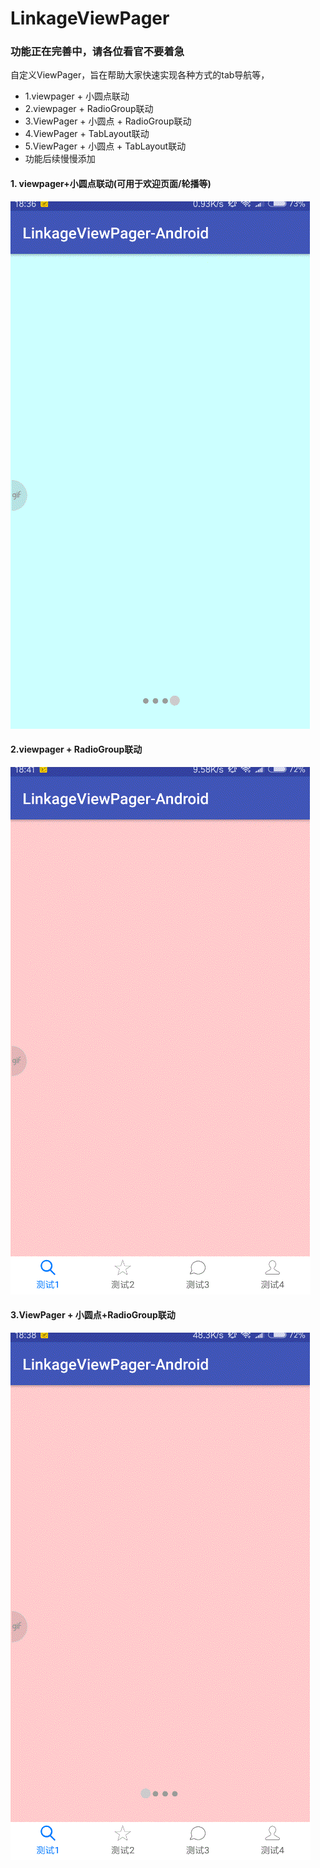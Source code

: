 # LinkageViewPager
### 功能正在完善中，请各位看官不要着急

自定义ViewPager，旨在帮助大家快速实现各种方式的tab导航等，
- 1.viewpager + 小圆点联动
- 2.viewpager + RadioGroup联动
- 3.ViewPager + 小圆点 + RadioGroup联动
- 4.ViewPager + TabLayout联动
- 5.ViewPager + 小圆点 + TabLayout联动
- 功能后续慢慢添加

#### 1. viewpager+小圆点联动(可用于欢迎页面/轮播等)
![](image/image1.gif)

#### 2.viewpager + RadioGroup联动
![](image/image2.gif)

#### 3.ViewPager + 小圆点+RadioGroup联动
![](image/image3.gif)